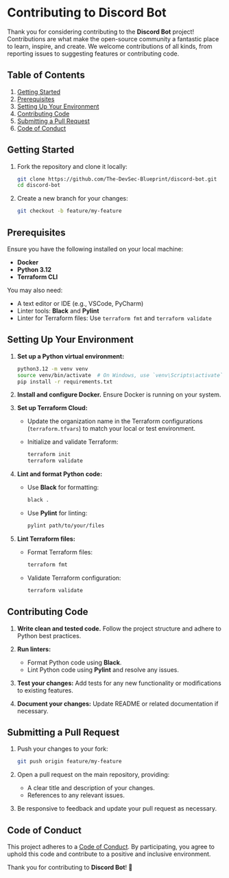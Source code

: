# Contributing to Discord Bot

Thank you for considering contributing to the **Discord Bot** project! Contributions are what make the open-source community a fantastic place to learn, inspire, and create. We welcome contributions of all kinds, from reporting issues to suggesting features or contributing code.

## Table of Contents

1. [Getting Started](#getting-started)
2. [Prerequisites](#prerequisites)
3. [Setting Up Your Environment](#setting-up-your-environment)
4. [Contributing Code](#contributing-code)
5. [Submitting a Pull Request](#submitting-a-pull-request)
6. [Code of Conduct](#code-of-conduct)

## Getting Started

1. Fork the repository and clone it locally:

   ```bash
   git clone https://github.com/The-DevSec-Blueprint/discord-bot.git
   cd discord-bot
   ```

2. Create a new branch for your changes:

   ```bash
   git checkout -b feature/my-feature
   ```

## Prerequisites

Ensure you have the following installed on your local machine:

- **Docker**
- **Python 3.12**
- **Terraform CLI**

You may also need:

- A text editor or IDE (e.g., VSCode, PyCharm)
- Linter tools: **Black** and **Pylint**
- Linter for Terraform files: Use `terraform fmt` and `terraform validate`

## Setting Up Your Environment

1. **Set up a Python virtual environment:**

   ```bash
   python3.12 -m venv venv
   source venv/bin/activate  # On Windows, use `venv\Scripts\activate`
   pip install -r requirements.txt
   ```

2. **Install and configure Docker.**
   Ensure Docker is running on your system.

3. **Set up Terraform Cloud:**

   - Update the organization name in the Terraform configurations (`terraform.tfvars`) to match your local or test environment.
   - Initialize and validate Terraform:

     ```bash
     terraform init
     terraform validate
     ```

4. **Lint and format Python code:**

   - Use **Black** for formatting:

     ```bash
     black .
     ```

   - Use **Pylint** for linting:

     ```bash
     pylint path/to/your/files
     ```

5. **Lint Terraform files:**
   - Format Terraform files:

     ```bash
     terraform fmt
     ```

   - Validate Terraform configuration:

     ```bash
     terraform validate
     ```

## Contributing Code

1. **Write clean and tested code.**
   Follow the project structure and adhere to Python best practices.

2. **Run linters:**

   - Format Python code using **Black**.
   - Lint Python code using **Pylint** and resolve any issues.

3. **Test your changes:**
   Add tests for any new functionality or modifications to existing features.

4. **Document your changes:**
   Update README or related documentation if necessary.

## Submitting a Pull Request

1. Push your changes to your fork:

   ```bash
   git push origin feature/my-feature
   ```

2. Open a pull request on the main repository, providing:

   - A clear title and description of your changes.
   - References to any relevant issues.

3. Be responsive to feedback and update your pull request as necessary.

## Code of Conduct

This project adheres to a [Code of Conduct](./CODE_OF_CONDUCT.md). By participating, you agree to uphold this code and contribute to a positive and inclusive environment.

Thank you for contributing to **Discord Bot**! 🚀
